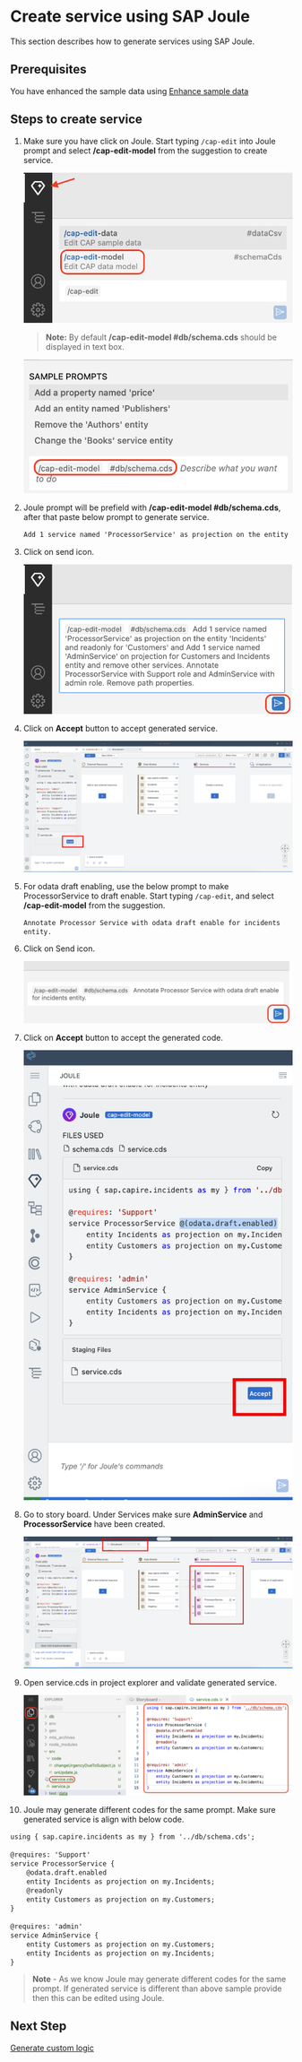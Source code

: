 # Create service using SAP Joule

This section describes how to generate services using SAP Joule.

## Prerequisites

You have enhanced the sample data using [Enhance sample data](enhance-sample-data.md)

## Steps to create service

1. Make sure you have click on Joule. Start typing ```/cap-edit``` into Joule prompt and select **/cap-edit-model** from the suggestion to create service.

    ![edit-model](../images/generate-service/editmodel.png)

    > **Note:** By default **/cap-edit-model #db/schema.cds** should be displayed in text box.

    ![cap-edit-model](../images/generate-service/prompt_start.png)

2. Joule prompt will be prefield with **/cap-edit-model #db/schema.cds**, after that paste below prompt to generate service. 

    ```html
    Add 1 service named 'ProcessorService' as projection on the entity 'Incidents' and readonly for 'Customers' and Add 1 service named 'AdminService' on projection for Customers and Incidents entity and remove other services. Annotate ProcessorService with Support role and AdminService with admin role. Remove path properties.
    ```

3. Click on send icon.

    ![cap-edit-model-prompt](../images/generate-service/prompt.png)

4. Click on **Accept** button to accept generated service.

    ![cap-accept-service](../images/generate-service/accept-edit-model.png)


5. For odata draft enabling, use the below prompt to make ProcessorService to draft enable. Start typing `/cap-edit`, and select **/cap-edit-model** from the suggestion.

    ```
    Annotate Processor Service with odata draft enable for incidents entity.
    ```

6. Click on Send icon.

    ![validate-edit-model](../images/generate-service/prompt2.png)

7. Click on **Accept** button to accept the generated code.

    ![accept-edit-service](../images/generate-service/accept-edit-service.png)

8. Go to story board. Under Services make sure **AdminService** and **ProcessorService** have been created.

    ![validate-edit-model](../images/generate-service/validate-edit-model.png)

9. Open service.cds in project explorer and validate generated service. 

    ![validate-gen-service](../images/generate-service/code_struct.png)

10. Joule may generate different codes for the same prompt. Make sure generated service is align with below code.

```
using { sap.capire.incidents as my } from '../db/schema.cds';

@requires: 'Support'
service ProcessorService {
    @odata.draft.enabled
    entity Incidents as projection on my.Incidents;
    @readonly
    entity Customers as projection on my.Customers;
}

@requires: 'admin'
service AdminService {
    entity Customers as projection on my.Customers;
    entity Incidents as projection on my.Incidents;
}
```

> **Note** - As we know Joule may generate different codes for the same prompt. If generated service is different than above sample provide then this can be edited using Joule.

## Next Step

[Generate custom logic](custom-logic.md)